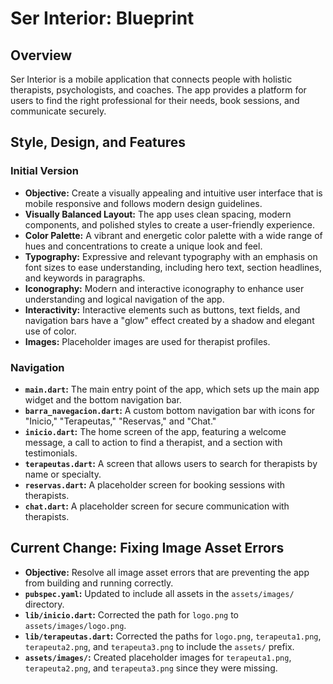 # Ser Interior: Blueprint

## Overview

Ser Interior is a mobile application that connects people with holistic therapists, psychologists, and coaches. The app provides a platform for users to find the right professional for their needs, book sessions, and communicate securely.

## Style, Design, and Features

### Initial Version

- **Objective:** Create a visually appealing and intuitive user interface that is mobile responsive and follows modern design guidelines.
- **Visually Balanced Layout:** The app uses clean spacing, modern components, and polished styles to create a user-friendly experience.
- **Color Palette:** A vibrant and energetic color palette with a wide range of hues and concentrations to create a unique look and feel.
- **Typography:** Expressive and relevant typography with an emphasis on font sizes to ease understanding, including hero text, section headlines, and keywords in paragraphs.
- **Iconography:** Modern and interactive iconography to enhance user understanding and logical navigation of the app.
- **Interactivity:** Interactive elements such as buttons, text fields, and navigation bars have a "glow" effect created by a shadow and elegant use of color.
- **Images:** Placeholder images are used for therapist profiles.

### Navigation

- **`main.dart`:** The main entry point of the app, which sets up the main app widget and the bottom navigation bar.
- **`barra_navegacion.dart`:** A custom bottom navigation bar with icons for "Inicio," "Terapeutas," "Reservas," and "Chat."
- **`inicio.dart`:** The home screen of the app, featuring a welcome message, a call to action to find a therapist, and a section with testimonials.
- **`terapeutas.dart`:** A screen that allows users to search for therapists by name or specialty.
- **`reservas.dart`:** A placeholder screen for booking sessions with therapists.
- **`chat.dart`:** A placeholder screen for secure communication with therapists.

## Current Change: Fixing Image Asset Errors

- **Objective:** Resolve all image asset errors that are preventing the app from building and running correctly.
- **`pubspec.yaml`:** Updated to include all assets in the `assets/images/` directory.
- **`lib/inicio.dart`:** Corrected the path for `logo.png` to `assets/images/logo.png`.
- **`lib/terapeutas.dart`:** Corrected the paths for `logo.png`, `terapeuta1.png`, `terapeuta2.png`, and `terapeuta3.png` to include the `assets/` prefix.
- **`assets/images/`:** Created placeholder images for `terapeuta1.png`, `terapeuta2.png`, and `terapeuta3.png` since they were missing.
